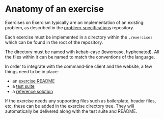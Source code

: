# Anatomy of an exercise

Exercises on Exercism typically are an implementation of an existing problem, as described in the [problem-specifications](https://github.com/exercism/problem-specifications) repository.

Each exercise must be implemented in a directory within the `./exercises` which can be found in the root of the repository.

The directory must be named with kebab-case (lowercase, hyphenated).
All the files within it can be named to match the conventions of the language.

In order to integrate with the command-line client and the website, a few things need to be in place:

- an [exercise README](readmes.md)
- a [test suite](test-suites.md)
- a [reference solution](reference-solution.md)

If the exercise needs any supporting files such as boilerplate, header files, etc, these can be added in the exercise directory tree.
They will automatically be delivered along with the test suite and README.
